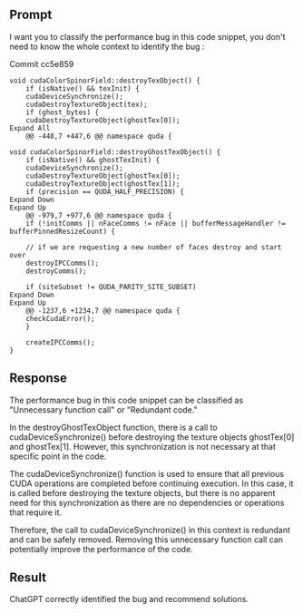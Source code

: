 ## Prompt

I want you to classify the performance bug in this code snippet, you don't need to know the whole context to identify the bug : 

Commit  cc5e859

    void cudaColorSpinorField::destroyTexObject() {
        if (isNative() && texInit) {
        cudaDeviceSynchronize();
        cudaDestroyTextureObject(tex);
        if (ghost_bytes) {
        cudaDestroyTextureObject(ghostTex[0]);
    Expand All
        @@ -448,7 +447,6 @@ namespace quda {

    void cudaColorSpinorField::destroyGhostTexObject() {
        if (isNative() && ghostTexInit) {
        cudaDeviceSynchronize();
        cudaDestroyTextureObject(ghostTex[0]);
        cudaDestroyTextureObject(ghostTex[1]);
        if (precision == QUDA_HALF_PRECISION) {
    Expand Down
    Expand Up
        @@ -979,7 +977,6 @@ namespace quda {
        if (!initComms || nFaceComms != nFace || bufferMessageHandler != bufferPinnedResizeCount) {

        // if we are requesting a new number of faces destroy and start over
        destroyIPCComms();
        destroyComms();

        if (siteSubset != QUDA_PARITY_SITE_SUBSET) 
    Expand Down
    Expand Up
        @@ -1237,6 +1234,7 @@ namespace quda {
        checkCudaError();
        }

        createIPCComms();
    }

## Response

The performance bug in this code snippet can be classified as "Unnecessary function call" or "Redundant code."

In the destroyGhostTexObject function, there is a call to cudaDeviceSynchronize() before destroying the texture objects ghostTex[0] and ghostTex[1]. However, this synchronization is not necessary at that specific point in the code.

The cudaDeviceSynchronize() function is used to ensure that all previous CUDA operations are completed before continuing execution. In this case, it is called before destroying the texture objects, but there is no apparent need for this synchronization as there are no dependencies or operations that require it.

Therefore, the call to cudaDeviceSynchronize() in this context is redundant and can be safely removed. Removing this unnecessary function call can potentially improve the performance of the code.


## Result

ChatGPT correctly identified the bug and recommend solutions.